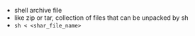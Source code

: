 - shell archive file
- like zip or tar, collection of files that can be unpacked by sh
- `sh < <shar_file_name>`